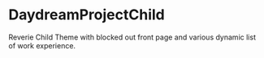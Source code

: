 DaydreamProjectChild
====================

Reverie Child Theme with blocked out front page and various dynamic list of work experience. 

